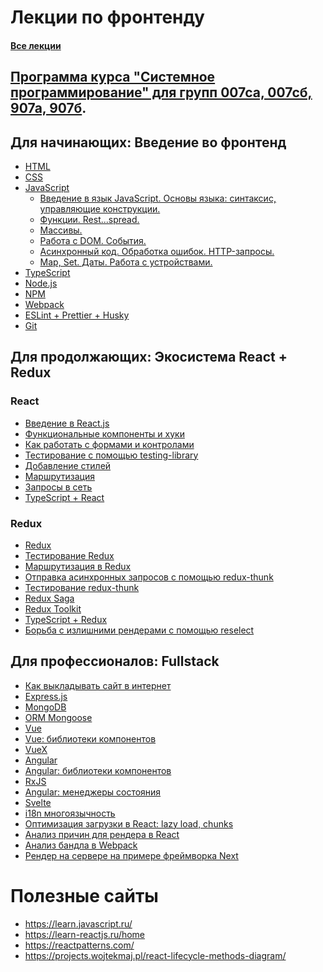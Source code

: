 # Лекции по фронтенду 
#### [Все лекции](https://dmitryweiner.github.io/lectures/)

## [Программа курса "Системное программирование" для групп 007са, 007сб, 907а, 907б](program-2022.md).

## Для начинающих: Введение во фронтенд
* [HTML](https://dmitryweiner.github.io/lectures/Basic%20-%20HTML.html)
* [CSS](https://dmitryweiner.github.io/lectures/Basic%20-%20CSS.html)
* [JavaScript](https://dmitryweiner.github.io/lectures/Basic%20-%20JS.html)
  * [Введение в язык JavaScript. Основы языка: синтаксис, управляющие конструкции.](https://dmitryweiner.github.io/lectures/JS_part1.html)
  * [Функции. Rest...spread.](https://dmitryweiner.github.io/lectures/JS_part2.html)
  * [Массивы.](https://dmitryweiner.github.io/lectures/JS_part3.html)
  * [Работа с DOM. События.](https://dmitryweiner.github.io/lectures/JS_part4.html)
  * [Асинхронный код. Обработка ошибок. HTTP-запросы.](https://dmitryweiner.github.io/lectures/JS_part5.html)
  * [Map, Set. Даты. Работа с устройствами.](https://dmitryweiner.github.io/lectures/JS_part6.html)
* [TypeScript](https://dmitryweiner.github.io/lectures/Basic%20-%20TypeScript.html)
* [Node.js](https://dmitryweiner.github.io/lectures/Basic%20-%20Nodejs.html)
* [NPM](https://dmitryweiner.github.io/lectures/Basic%20-%20NPM.html)
* [Webpack](https://dmitryweiner.github.io/lectures/Basic%20-%20Webpack.html#/)
* [ESLint + Prettier + Husky](https://dmitryweiner.github.io/lectures/EslintPrettierHusky.html)
* [Git](https://dmitryweiner.github.io/lectures/Basic%20-%20Git.html)

## Для продолжающих: Экосистема React + Redux

### React
* [Введение в React.js](https://dmitryweiner.github.io/lectures/React%20-%20Basic.html#/)
* [Функциональные компоненты и хуки](https://dmitryweiner.github.io/lectures/React%20-%20Hooks.html#/)
* [Как работать с формами и контролами](https://dmitryweiner.github.io/lectures/React%20-%20Form%20controls.html#/)
* [Тестирование с помощью testing-library](https://dmitryweiner.github.io/lectures/React%20-%20Testing%20components.html#/)
* [Добавление стилей](https://dmitryweiner.github.io/lectures/React%20-%20Styles%20and%20assets.html#/)
* [Маршрутизация](https://dmitryweiner.github.io/lectures/React%20-%20Router.html#/)
* [Запросы в сеть](https://dmitryweiner.github.io/lectures/React%20-%20Fetch.html#/)
* [TypeScript + React](https://dmitryweiner.github.io/lectures/React%20-%20TypeScript%20with%20React.html#/)

### Redux
* [Redux](https://dmitryweiner.github.io/lectures/Redux%20-%20Basic.html#/)
* [Тестирование Redux](https://dmitryweiner.github.io/lectures/Redux%20-%20Testing%20Redux.html#/)
* [Маршрутизация в Redux](https://dmitryweiner.github.io/lectures/Redux%20-%20Router.html)
* [Отправка асинхронных запросов с помощью redux-thunk](https://dmitryweiner.github.io/lectures/Redux%20-%20Redux%20Thunk.html#/)
* [Тестирование redux-thunk](https://dmitryweiner.github.io/lectures/Redux%20-%20Testing%20Redux%20Thunk.html#/)
* [Redux Saga](https://dmitryweiner.github.io/lectures/Redux%20-%20Redux%20Saga.html#/)
* [Redux Toolkit](https://dmitryweiner.github.io/lectures/Redux%20-%20Redux%20Toolkit.html#/)
* [TypeScript + Redux](https://dmitryweiner.github.io/lectures/Redux%20-%20TypeScript%20with%20Redux.html#/)
* [Борьба с излишними рендерами с помощью reselect](https://dmitryweiner.github.io/lectures/Redux%20-%20UseMemo%20reselect.html#/)

## Для профессионалов: Fullstack
* [Как выкладывать сайт в интернет](https://dmitryweiner.github.io/lectures/Deploy.html#/)
* [Express.js](https://dmitryweiner.github.io/lectures/Express.html#/)
* [MongoDB](https://dmitryweiner.github.io/lectures/Mongo.html#/)
* [ORM Mongoose](https://dmitryweiner.github.io/lectures/Mongoose.html#/)
* [Vue](https://dmitryweiner.github.io/lectures/Vue.html#/)
* [Vue: библиотеки компонентов](https://dmitryweiner.github.io/lectures/Vue%20-%20UI%20Libraries.html#/)
* [VueX](https://dmitryweiner.github.io/lectures/Vue%20-%20VueX.html#/)
* [Angular](https://dmitryweiner.github.io/lectures/Angular.html#/)
* [Angular: библиотеки компонентов](https://dmitryweiner.github.io/lectures/Angular%20-%20UI%20Libraries.html#/)
* [RxJS](https://dmitryweiner.github.io/lectures/RxJS.html#/)
* [Angular: менеджеры состояния](https://dmitryweiner.github.io/lectures/Angular%20-%20State%20Managers.html#/)
* [Svelte](https://github.com/dmitryweiner/lectures/raw/main/old/%D0%98%D0%BD%D1%82%D0%B5%D1%80%D1%84%D0%B5%D0%B9%D1%81%D1%8B/%D0%98%D0%BD%D1%82%D0%B5%D1%80%D1%84%D0%B5%D0%B9%D1%81%D1%8B%20%D0%9B%D0%B5%D0%BA%D1%86%D0%B8%D1%8F%20Svelte.pptx)
* [i18n многоязычность]()
* [Оптимизация загрузки в React: lazy load, chunks]()
* [Анализ причин для рендера в React]()
* [Анализ бандла в Webpack]()
* [Рендер на сервере на примере фреймворка Next]()

# Полезные сайты
* https://learn.javascript.ru/
* https://learn-reactjs.ru/home
* https://reactpatterns.com/
* https://projects.wojtekmaj.pl/react-lifecycle-methods-diagram/


